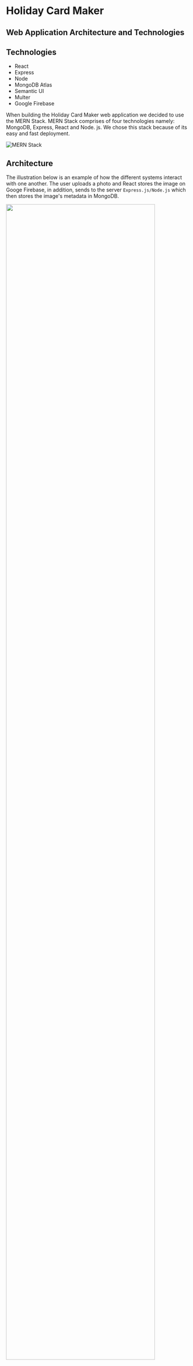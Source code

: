 # Holiday Card Maker 

Web Application Architecture and Technologies
------------------------------
## Technologies

- React
- Express
- Node
- MongoDB Atlas 
- Semantic UI
- Multer
- Google Firebase

When building the Holiday Card Maker web application we decided to use the MERN Stack. MERN Stack comprises of four technologies namely: MongoDB, Express, React and Node. js. We chose this stack because of its easy and fast deployment.   

![MERN Stack](https://blog.hyperiondev.com/wp-content/uploads/2018/09/Blog-Article-MERN-Stack.jpg)


## Architecture

The illustration below is an example of how the different systems interact with one another. The user uploads a photo and React stores the image on Googe Firebase, in addition, sends to the server `Express.js/Node.js` which then stores the image's metadata in MongoDB.

<img src="https://user-images.githubusercontent.com/39684482/78522228-8db29900-7781-11ea-9306-485fe6913703.png" width="90%"></img> 


## Backend Development

### Node JS

Node.js is an open source JavaScript runtime environment built on Chrome's V8 JS engine. It allows users to run code on the server(outside the browser). Node.js will be used to run Express and serve as the backend API code to handle HTTP requests/response. Because of Nodes popularity and community base, Node Pack  Manager ( `npm` ) allows users to choose from thousands of free packages ( `node modules` ) to download. 


### Express JS

A web framework built for Node.js. Express makes it simpler and easier to write backend code. Express helps in designing APIs and handle `HTTP modules`. We used express to run on a port that we specify and make requests and responses. The following code creates a server where browsers can connect to. Once we are connected to `localhost:5000`. We can perform CRUD operations. In express, we can handle GET request with the `get` method. 


<img src="https://user-images.githubusercontent.com/39684482/78520194-9784ce00-777a-11ea-8a8d-5dc04613cfe7.png" width="45%"></img> 


## Multer

For uploading files we used multer to indicate the destination and the filename. Code below

<img src="https://user-images.githubusercontent.com/39684482/78520195-981d6480-777a-11ea-820a-e45bfa246008.png" width="45%"></img> 


### MongoDB

MongoDB is a document based open source database. Data is stored in the form of JSON style documents, which makes structuring of a single object clear. 

Below is an example of an image file metadata in JSON documented format. With MongoDB we used GridFS to storing files that may exceed the BSON size limit of 16 MB.
<img src="https://user-images.githubusercontent.com/39684482/78518963-b97c5180-7776-11ea-8e61-2002fd7c4833.png" width="90%"></img> 

The following code below uses the GridFS to connect to our database and divides the file into parts or chunks or binary and file's metadata. Click [GridFS](https://docs.mongodb.com/manual/core/gridfs/) for more details.

<img src="https://user-images.githubusercontent.com/39684482/78523868-05cf8d80-7787-11ea-84b4-5391f4c2a5ad.png" width="45%"></img> 

## Frontend Development

### Semantic UI Design

For web design we used Semantic UI because of its sleek and modern design. Semantic UI is a front end framework that works very well with React. It allowed us to add multiple design components and elements to our page with ease. We also implemented the image-picker package in order to create a simple template selection which showcases the full image overlay once the user selects their desired design

<img src="https://user-images.githubusercontent.com/39684482/78523817-e6386500-7786-11ea-9b2d-8bc8c8d45141.png" width="90%"></img> 

### React JS

The following code displays React event handling. When the user uploads a photo, the function handleUpload() performs two tasks. One the image file gets sent to Google Firebase for storing and also sends the image back for previewing. Second, it sends the file to backend server (Express/Node). From there it GridFS divides the file into parts and stores the files in JSON documented format in MongoDB.

<img src="https://user-images.githubusercontent.com/39684482/78523536-f7cd3d00-7785-11ea-89dc-8da9a3d307b9.png" width="45%"></img> <img src="https://user-images.githubusercontent.com/39684482/78523537-f865d380-7785-11ea-9aa8-3c8640d030de.png" width="45%"></img> 

### Google Firebase

Google firebase stored user images and would be sent back to the client for previewing.

<img src="https://user-images.githubusercontent.com/39684482/78529940-901fed80-7797-11ea-8cc8-678c8b0bd903.png" width="90%"></img> 

